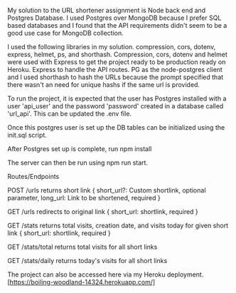 
My solution to the URL shortener assignment is Node back end and Postgres Database. I used Postgres over MongoDB because I prefer SQL based databases and I found that the API requirements didn't seem to be a good use case for MongoDB collection. 

I used the following libraries in my solution. compression, cors, dotenv, express, helmet, ps, and shorthash. Compression, cors, dotenv and helmet were used with Express to get the project ready to be production ready on Heroku. Express to handle the API routes. PG as the node-postgres client and I used shorthash to hash the URLs because the prompt specified that there wasn't an need for unique hashs if the same url is provided.

To run the project, it is expected that the user has Postgres installed with a user 'api_user' and the password 'password' created in a database called 'url_api'. This can be updated the .env file.

Once this postgres user is set up the DB tables can be initialized using the init.sql script.

After Postgres set up is complete, run npm install

The server can then be run using npm run start.

Routes/Endpoints

POST /urls returns short link
{
    short_url?: Custom shortlink, optional parameter,
    long_url: Link to be shortened, required
}

GET /urls redirects to original link
{
    short_url: shortlink, required
}

GET /stats returns total visits, creation date, and visits today for given short link
{
    short_url: shortlink, required
}

GET /stats/total returns total visits for all short links

GET /stats/daily returns today's visits for all short links

The project can also be accessed here via my Heroku deployment. [https://boiling-woodland-14324.herokuapp.com/]